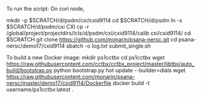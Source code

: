 To run the script:
On cori node,

mkdir -p $SCRATCH/d/psdm/cxi/cxid9114
cd $SCRATCH/d/psdm
ln -s $SCRATCH/d/psdm/cxi CXI
cp -r /global/project/projectdirs/lcls/d/psdm/cxi/cxid9114/calib cxi/cxid9114/
cd $SCRATCH
git clone https://github.com/monarin/psana-nersc.git
cd psana-nersc/demo17/cxid9114
sbatch -o log.txt submit_single.sh

To build a new Docker image:
mkdir ps1cctbx
cd ps1cctbx
wget https://raw.githubusercontent.com/cctbx/cctbx_project/master/libtbx/auto_build/bootstrap.py
python bootstrap.py hot update --builder=dials
wget https://raw.githubusercontent.com/monarin/psana-nersc/master/demo17/cxid9114/Dockerfile
docker build -t username/ps1cctbx:latest .
